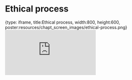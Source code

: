 # Ethical process
 
{type: iframe, title:Ethical process, width:800, height:600, poster:resources/chapt_screen_images/ethical-process.png}
![](https://hutchdatascience.org/AI_for_Decision_Makers/no_toc/ethical-process.html)
 

 

